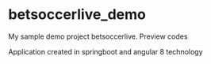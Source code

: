 # betsoccerlive_demo
My sample demo project betsoccerlive. Preview codes

Application created in springboot and angular 8 technology
